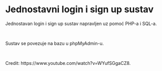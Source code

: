 <h1>Jednostavni login i sign up sustav</h1>

<p>Jednostavan login i sign up sustav napravljen uz pomoć PHP-a i SQL-a.</p>
<br>
<p>Sustav se povezuje na bazu u phpMyAdmin-u.</p>
<br>
<p>Credit: https://www.youtube.com/watch?v=WYufSGgaCZ8.<p>
